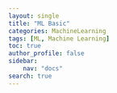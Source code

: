```yaml
---
layout: single
title: "ML Basic"
categories: MachineLearning
tags: [ML, Machine Learning]
toc: true
author_profile: false
sidebar:
    nav: "docs"
search: true
---
```

